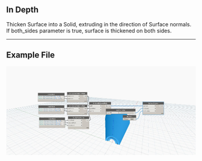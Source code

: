 ## In Depth
Thicken Surface into a Solid, extruding in the direction of Surface normals. If both_sides parameter is true, surface is thickened on both sides.
___
## Example File

![Thicken (thickness, both_sides)](./Autodesk.DesignScript.Geometry.Surface.Thicken(thickness,%20both_sides)_img.jpg)

